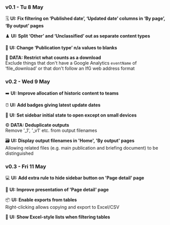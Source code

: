 ### v0.1 - Tu 8 May
🗓️ **UI: Fix filtering on ‘Published date’, ‘Updated date’ columns in ‘By page’, ‘By output’ pages**

♟️ **UI: Split ‘Other’ and ‘Unclassified’ out as separate content types**

📖 **UI: Change ‘Publication type’ n/a values to blanks**

📂 **DATA: Restrict what counts as a download**\
Exclude things that don't have a Google Analytics `eventName` of ‘file_download’ or that don't follow an IfG web address format

### v0.2 - Wed 9 May
➡️ **UI: Improve allocation of historic content to teams**

⏰ **UI: Add badges giving latest update dates**

📲 **UI: Set sidebar initial state to open except on small devices**

©️ **DATA: Deduplicate outputs**\
Remove '_1', '_v1' etc. from output filenames

🗃️ **UI: Display output filenames in 'Home', 'By output' pages**\
Allowing related files (e.g. main publication and briefing document) to be distinguished

### v0.3 - Fri 11 May
💻 **UI: Add extra rule to hide sidebar button on 'Page detail' page**

💄 **UI: Improve presentation of 'Page detail' page**

📦 **UI: Enable exports from tables**\
Right-clicking allows copying and export to Excel/CSV

📃 **UI: Show Excel-style lists when filtering tables**
